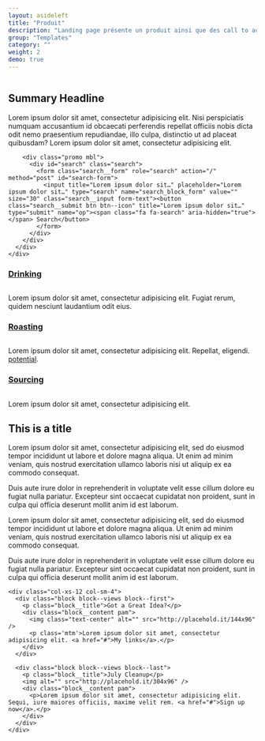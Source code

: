 ```yaml
---
layout: asideleft
title: "Produit"
description: "Landing page présente un produit ainsi que des call to action."
group: "Templates"
category: ""
weight: 2
demo: true
---
```


<div>
  <div class="summary">
    <div class="row">
      <div class="col-xs-12 col-sm-4 col-md-3">
        <figure class="summary_capture mtn">
          <img class="summary_image" src="http://placehold.it/231x288" alt="" />
        </figure>
      </div>
      <div class="col-xs-12 col-sm-8 col-md-9">
        <h2 class="summary_title h3 caps mtn">Summary Headline</h2>
        <p class="summary_desciption h5">Lorem ipsum dolor sit amet, consectetur adipisicing elit. Nisi perspiciatis numquam accusantium id obcaecati perferendis repellat officiis nobis dicta odit nemo praesentium repudiandae, illo culpa, distinctio ut ad placeat quibusdam? Lorem ipsum dolor sit amet, consectetur adipisicing elit.</p>

        <div class="promo mbl">
          <div id="search" class="search">
            <form class="search__form" role="search" action="/" method="post" id="search-form">
              <input title="Lorem ipsum dolor sit…" placeholder="Lorem ipsum dolor sit…" type="search" name="search_block_form" value="" size="30" class="search__input form-text"><button class="search__submit btn btn--icon" title="Lorem ipsum dolor sit…" type="submit" name="op"><span class="fa fa-search" aria-hidden="true"></span> Search</button>
            </form>
          </div>
        </div>
      </div>
    </div>
  </div>
</div>

<div class="fields">
  <div class="row row-eq-height">
    <div class="col-xs-12 col-sm-4 mbl">
      <div class="item">
        <h3 class="item__title"><a href="#">Drinking</a></h3>
        <div class="item__capture">
          <img class="item__image" src="http://placehold.it/304x144" alt="" />
        </div>
        <div class="item__content ptm">
          <p>Lorem ipsum dolor sit amet, consectetur adipisicing elit. Fugiat rerum, quidem nesciunt laudantium odit eius.</p>
        </div>
      </div>
    </div>
    <div class="col-xs-12 col-sm-4 mbl">
      <div class="item">
        <h3 class="item__title"><a href="#">Roasting</a></h3>
        <div class="item__capture">
          <img class="item__image" src="http://placehold.it/304x144" alt="" />
        </div>
        <div class="item__content ptm">
          <p>Lorem ipsum dolor sit amet, consectetur adipisicing elit. Repellat, eligendi. <a href="#">potential</a>.</p>
        </div>
      </div>
    </div>
    <div class="col-xs-12 col-sm-4 mbl">
      <div class="item">
        <h3 class="item__title"><a href="#">Sourcing</a></h3>
        <div class="item__capture">
          <img class="item__image" src="http://placehold.it/304x144" alt="" />
        </div>
        <div class="item__content ptm">
          <p>Lorem ipsum dolor sit amet, consectetur adipisicing elit.</p>
        </div>
      </div>
    </div>
  </div>
</div>

<div class="fields">
  <div class="row">
    <div class="col-xs-12 col-sm-8 mbl">
      <h2>This is a title</h2>
      <p>Lorem ipsum dolor sit amet, consectetur adipisicing elit, sed do eiusmod tempor incididunt ut labore et dolore magna aliqua. Ut enim ad minim veniam, quis nostrud exercitation ullamco laboris nisi ut aliquip ex ea commodo consequat.</p>
      <p>Duis aute irure dolor in reprehenderit in voluptate velit esse cillum dolore eu fugiat nulla pariatur. Excepteur sint occaecat cupidatat non proident, sunt in culpa qui officia deserunt mollit anim id est laborum.</p>
      <p>Lorem ipsum dolor sit amet, consectetur adipisicing elit, sed do eiusmod tempor incididunt ut labore et dolore magna aliqua. Ut enim ad minim veniam, quis nostrud exercitation ullamco laboris nisi ut aliquip ex ea commodo consequat.</p>
      <p>Duis aute irure dolor in reprehenderit in voluptate velit esse cillum dolore eu fugiat nulla pariatur. Excepteur sint occaecat cupidatat non proident, sunt in culpa qui officia deserunt mollit anim id est laborum.</p>
    </div>

    <div class="col-xs-12 col-sm-4">
      <div class="block block--views block--first">
        <p class="block__title">Got a Great Idea?</p>
        <div class="block__content pam">
          <img class="text-center" alt="" src="http://placehold.it/144x96" />
          <p class='mtm'>Lorem ipsum dolor sit amet, consectetur adipisicing elit. <a href="#">My links</a>.</p>
        </div>
      </div>

      <div class="block block--views block--last">
        <p class="block__title">July Cleanup</p>
        <img alt="" src="http://placehold.it/304x96" />
        <div class="block__content pam">
          <p>Lorem ipsum dolor sit amet, consectetur adipisicing elit. Sequi, iure maiores officiis, maxime velit rem. <a href="#">Sign up now</a>.</p>
        </div>
      </div>
    </div>
  </div>
</div>
